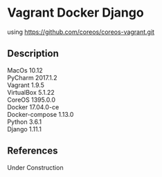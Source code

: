 Vagrant Docker Django 
================

using https://github.com/coreos/coreos-vagrant.git


## Description

MacOs 10.12  
PyCharm 2017.1.2  
Vagrant 1.9.5  
VirtualBox 5.1.22  
CoreOS 1395.0.0  
Docker 17.04.0-ce  
Docker-compose 1.13.0  
Python 3.6.1  
Django 1.11.1  


## References

Under Construction

